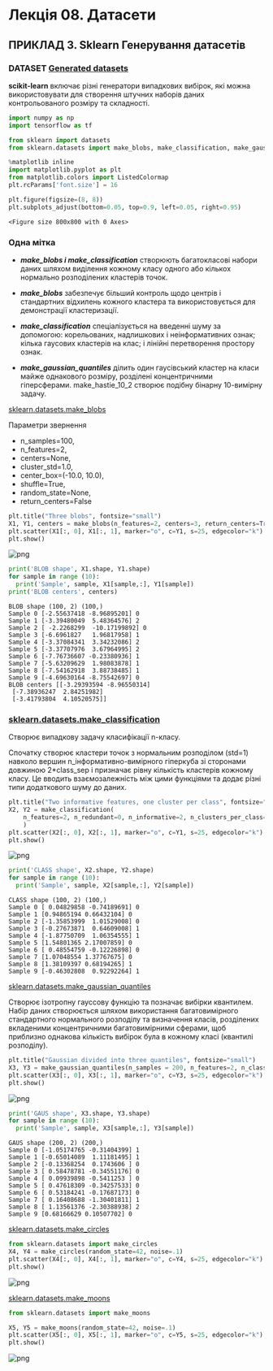 # Лекція 08. Датасети


## ПРИКЛАД 3. **Sklearn** Генерування датасетів

### DATASET [Generated datasets](https://scikit-learn.org/stable/datasets/sample_generators.html)

**scikit-learn** включає різні генератори випадкових вибірок, які можна використовувати для створення штучних наборів даних контрольованого розміру та складності.




```python
import numpy as np
import tensorflow as tf
```


```python
from sklearn import datasets
from sklearn.datasets import make_blobs, make_classification, make_gaussian_quantiles
```


```python
%matplotlib inline
import matplotlib.pyplot as plt
from matplotlib.colors import ListedColormap
plt.rcParams['font.size'] = 16
```


```python
plt.figure(figsize=(8, 8))
plt.subplots_adjust(bottom=0.05, top=0.9, left=0.05, right=0.95)
```


    <Figure size 800x800 with 0 Axes>


### Одна мітка

- ***make_blobs і make_classification*** створюють багатокласові набори даних шляхом виділення кожному класу одного або кількох нормально розподілених кластерів точок.

- ***make_blobs*** забезпечує більший контроль щодо центрів і стандартних відхилень кожного кластера та використовується для демонстрації кластеризації.

- ***make_classification*** спеціалізується на введенні шуму за допомогою: корельованих, надлишкових і неінформативних ознак; кілька гаусових кластерів на клас; і лінійні перетворення простору ознак.

- ***make_gaussian_quantiles*** ділить один гаусівський кластер на класи майже однакового розміру, розділені концентричними гіперсферами. make_hastie_10_2 створює подібну бінарну 10-вимірну задачу.

[sklearn.datasets.make_blobs](https://scikit-learn.org/stable/modules/generated/sklearn.datasets.make_blobs.html#sklearn.datasets.make_blobs)

Параметри звернення
- n_samples=100,
- n_features=2,
- centers=None,
- cluster_std=1.0,
- center_box=(-10.0, 10.0),
- shuffle=True,
- random_state=None,
- return_centers=False


```python
plt.title("Three blobs", fontsize="small")
X1, Y1, centers = make_blobs(n_features=2, centers=3, return_centers=True)
plt.scatter(X1[:, 0], X1[:, 1], marker="o", c=Y1, s=25, edgecolor="k")
plt.show()
```


    
![png](output_11_0.png)
    



```python
print('BLOB shape', X1.shape, Y1.shape)
for sample in range (10):
  print('Sample', sample, X1[sample,:], Y1[sample])
print('BLOB centers', centers)
```

    BLOB shape (100, 2) (100,)
    Sample 0 [-2.55637418 -8.96895201] 0
    Sample 1 [-3.39480049  5.48364576] 2
    Sample 2 [ -2.2268299  -10.17199892] 0
    Sample 3 [-6.6961827   1.96817958] 1
    Sample 4 [-3.37084341  3.34232086] 2
    Sample 5 [-3.37707976  3.67964995] 2
    Sample 6 [-7.76736607 -0.23380936] 1
    Sample 7 [-5.63209629  1.98083878] 1
    Sample 8 [-7.54162918  3.88738485] 1
    Sample 9 [-4.69630164 -8.75542697] 0
    BLOB centers [[-3.29393594 -8.96550314]
     [-7.38936247  2.84251982]
     [-3.41793804  4.10520575]]
    

### [sklearn.datasets.make_classification](https://scikit-learn.org/stable/modules/generated/sklearn.datasets.make_classification.html)

Створює випадкову задачу класифікації n-класу.

Спочатку створює кластери точок з нормальним розподілом (std=1) навколо вершин n_інформативно-вимірного гіперкуба зі сторонами довжиною 2*class_sep і призначає рівну кількість кластерів кожному класу. Це вводить взаємозалежність між цими функціями та додає різні типи додаткового шуму до даних.


```python
plt.title("Two informative features, one cluster per class", fontsize="small")
X2, Y2 = make_classification(
    n_features=2, n_redundant=0, n_informative=2, n_clusters_per_class=1
    )
plt.scatter(X2[:, 0], X2[:, 1], marker="o", c=Y1, s=25, edgecolor="k")
plt.show()
```


    
![png](output_14_0.png)
    



```python
print('CLASS shape', X2.shape, Y2.shape)
for sample in range (10):
  print('Sample', sample, X2[sample,:], Y2[sample])
```

    CLASS shape (100, 2) (100,)
    Sample 0 [ 0.04829858 -0.74189691] 0
    Sample 1 [0.94865194 0.66432104] 0
    Sample 2 [-1.35853999  1.01529008] 0
    Sample 3 [-0.27673871  0.64609008] 1
    Sample 4 [-1.87750709  1.06354555] 1
    Sample 5 [1.54801365 2.17007859] 0
    Sample 6 [ 0.48554759 -0.12226898] 0
    Sample 7 [1.07048554 1.37767675] 0
    Sample 8 [1.38109397 0.68194265] 1
    Sample 9 [-0.46302808  0.92292264] 1
    

[sklearn.datasets.make_gaussian_quantiles](https://scikit-learn.org/stable/modules/generated/sklearn.datasets.make_gaussian_quantiles.html#sklearn.datasets.make_gaussian_quantiles)

Створює ізотропну гауссову функцію та позначає вибірки квантилем.
Набір даних створюється шляхом використання багатовимірного стандартного нормального розподілу та визначення класів, розділених вкладеними концентричними багатовимірними сферами, щоб приблизно однакова кількість вибірок була в кожному класі (квантилі розподілу).


```python
plt.title("Gaussian divided into three quantiles", fontsize="small")
X3, Y3 = make_gaussian_quantiles(n_samples = 200, n_features=2, n_classes=3)
plt.scatter(X3[:, 0], X3[:, 1], marker="o", c=Y3, s=25, edgecolor="k")
plt.show()
```


    
![png](output_17_0.png)
    



```python
print('GAUS shape', X3.shape, Y3.shape)
for sample in range (10):
  print('Sample', sample, X3[sample,:], Y3[sample])
```

    GAUS shape (200, 2) (200,)
    Sample 0 [-1.05174765 -0.31404399] 1
    Sample 1 [-0.65014089  1.11181495] 1
    Sample 2 [-0.13368254  0.1743606 ] 0
    Sample 3 [ 0.58478781 -0.34551176] 0
    Sample 4 [ 0.09939898 -0.5411253 ] 0
    Sample 5 [ 0.47618309 -0.34257533] 0
    Sample 6 [ 0.53184241 -0.17687173] 0
    Sample 7 [ 0.16408688 -1.30401811] 1
    Sample 8 [ 1.13561376 -2.30388938] 2
    Sample 9 [0.68166629 0.10507702] 0
    

[sklearn.datasets.make_circles](https://scikit-learn.org/stable/modules/generated/sklearn.datasets.make_circles.html#sklearn.datasets.make_circles)


```python
from sklearn.datasets import make_circles
X4, Y4 = make_circles(random_state=42, noise=.1)
plt.scatter(X4[:, 0], X4[:, 1], marker="o", c=Y4, s=25, edgecolor="k")
plt.show()
```


    
![png](output_20_0.png)
    


[sklearn.datasets.make_moons](https://scikit-learn.org/stable/modules/generated/sklearn.datasets.make_moons.html#sklearn.datasets.make_moons)


```python
from sklearn.datasets import make_moons
```


```python
X5, Y5 = make_moons(random_state=42, noise=.1)
plt.scatter(X5[:, 0], X5[:, 1], marker="o", c=Y5, s=25, edgecolor="k")
plt.show()
```


    
![png](output_23_0.png)
    



```python

```
